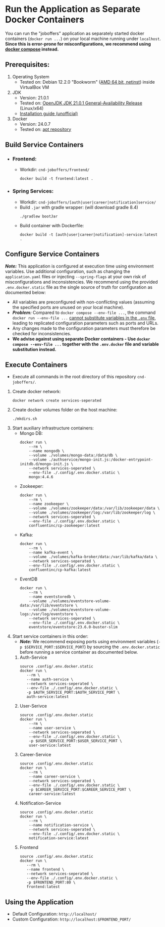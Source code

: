 # Run the Application as Separate Docker Containers 

You can run the "joboffers" application as separately started docker containers (`docker run ...`) on your local machine running under `localhost`.
**Since this is error-prone for misconfigurations, we recommend using [docker compose](docker-compose.md) instead.**

## Prerequisites:
 1. Operating System
    - Tested on: Debian 12.2.0 "Bookworm" ([AMD 64 bit, netinst](https://cdimage.debian.org/debian-cd/current/amd64/iso-cd/)) inside VirtualBox VM
 2. JDK
    - Version: 21.0.1
    - Tested on: [OpenJDK JDK 21.0.1 General-Availability Release](https://jdk.java.net/21/) (Linux/x64)
    - [Installation guide (unofficial)](https://www.linuxcapable.com/how-to-install-openjdk-21-on-ubuntu-linux/)
 3. Docker
    - Version: 24.0.7
    - Tested on: [apt repository]([https://dlcdn.apache.org/kafka/3.6.0/](https://docs.docker.com/engine/install/debian/#install-using-the-repository))

## Build Service Containers
- ### Frontend:
  - Workdir: `cnd-joboffers/frontend/`
    ```
    docker build -t frontend:latest .
    ```
- ### Spring Services:
  - Workdir: `cnd-joboffers/[auth|user|career|notification]service/`
  - Build `.jar` with gradle wrapper: (will download gradle 8.4) 
    ```
    ./gradlew bootJar
    ```
  - Build container with Dockerfile:
    ```
    docker build -t [auth|user|career|notification]-service:latest .
    ```

## Configure Service Containers

***Note:*** This application is configured at execution time using environment variables. Use additional configuration, such as changing the `application.yaml` files  or injecting `--spring-flags` at your own risk of misconfigurations and inconsistencies.
We recommend using the provided `.env.docker.static` file as the single source of truth for configuration as documented below:
- All variables are preconfigured with non-conflicting values (assuming the specified ports are unused on your local machine).
- ***Problem:*** Compared to `docker compose --env-file ...`, the command `docker run --env-file ...` [cannot substitute variables in the `.env` file](https://stackoverflow.com/questions/63714506/variable-substitution-in-env-file-for-docker-run-env-file), leading to replicated configuration parameters such as ports and URLs.
- Any changes made to the configuration parameters must therefore be checked for inconsistencies. 
- **We advise against using separate Docker containers - Use  `docker compose --env-file ...` together with the `.env.docker` file and variable substitution instead.**

## Execute Containers
- Execute all commands in the root directory of this repository `cnd-joboffers/`.
1. Create docker network:
    ```
    docker network create services-seperated
    ```
2. Create docker volumes folder on the host machine:
    ```
    ./mkdirs.sh
    ```
3. Start auxiliary infrastructure containers:
   - Mongo DB:
       ```
       docker run \
           --rm \
           --name mongodb \
           --volume ./volumes/mongo-data:/data/db \
           --volume ./authservice/mongo-init.js:/docker-entrypoint-initdb.d/mongo-init.js \
           --network services-seperated \
           --env-file ./.config/.env.docker.static \
           mongo:4.4.6
       ```
   - Zookeeper:
       ```
       docker run \
           --rm \
           --name zookeeper \
           --volume ./volumes/zookeeper/data:/var/lib/zookeeper/data \
           --volume ./volumes/zookeeper/log:/var/lib/zookeeper/log \
           --network services-seperated \
           --env-file ./.config/.env.docker.static \
           confluentinc/cp-zookeeper:latest     
       ```
   - Kafka:  
       ```
       docker run \
           --rm \
           --name kafka-event \
           --volume ./volumes/kafka-broker/data:/var/lib/kafka/data \
           --network services-seperated \
           --env-file ./.config/.env.docker.static \
           confluentinc/cp-kafka:latest
       ```
   - EventDB 
       ```
       docker run \
           --rm \
           --name eventstoredb \
           --volume ./volumes/eventstore-volume-data:/var/lib/eventstore \
           --volume ./volumes/eventstore-volume-logs:/var/log/eventstore \
           --network services-seperated \
           --env-file ./.config/.env.docker.static \
           eventstore/eventstore:23.6.0-buster-slim
      ```   
4. Start service containers in this order:
   - ***Note:*** We recommend exposing ports using environment variables (`-p $SERVICE_PORT:$SERVICE_PORT`) by sourcing the `.env.docker.static` before running a service container as documented below.
    1. Auth-Service
       ```
       source .config/.env.docker.static
       docker run \
          --rm \
          --name auth-service \
          --network services-seperated \
          --env-file ./.config/.env.docker.static \
          -p $AUTH_SERVICE_PORT:$AUTH_SERVICE_PORT \
          auth-service:latest
       ```
   2. User-Serivce
      ```
      source .config/.env.docker.static
      docker run \
          --rm \
          --name user-service \
          --network services-seperated \
          --env-file ./.config/.env.docker.static \
          -p $USER_SERVICE_PORT:$USER_SERVICE_PORT \
          user-service:latest
      ```
   3. Career-Service
      ```
      source .config/.env.docker.static
      docker run \
          --rm \
          --name career-service \
          --network services-seperated \
          --env-file ./.config/.env.docker.static \
          -p $CAREER_SERVICE_PORT:$CAREER_SERVICE_PORT \
          career-service:latest
      ```  
   4. Notification-Service
      ```
      source .config/.env.docker.static
      docker run \
          --rm \
          --name notification-service \
          --network services-seperated \
          --env-file ./.config/.env.docker.static \
          notification-service:latest
      ```          
   5. Frontend 
      ```
      source .config/.env.docker.static
      docker run \
         --rm \
         --name frontend \
         --network services-seperated \
         --env-file ./.config/.env.docker.static \
         -p $FRONTEND_PORT:80 \
         frontend:latest
      ```
## Using the Application
- Default Configuration: `http://localhost/`
- Custom Configuration: `http://localhost:$FRONTEND_PORT/`   
